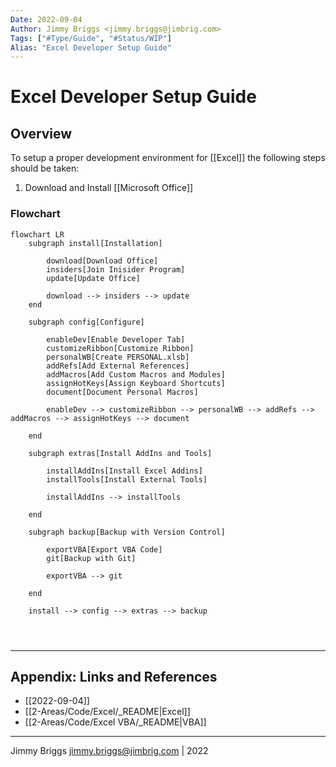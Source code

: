 ```yaml
---
Date: 2022-09-04
Author: Jimmy Briggs <jimmy.briggs@jimbrig.com>
Tags: ["#Type/Guide", "#Status/WIP"]
Alias: "Excel Developer Setup Guide"
---
```


# Excel Developer Setup Guide

## Overview

To setup a proper development environment for [[Excel]] the following steps should be taken:

1. Download and Install [[Microsoft Office]] 


### Flowchart

```mermaid
flowchart LR
	subgraph install[Installation]
		
		download[Download Office]
		insiders[Join Inisider Program]
		update[Update Office]
		
		download --> insiders --> update
	end
	
	subgraph config[Configure]
	
		enableDev[Enable Developer Tab]
		customizeRibbon[Customize Ribbon]
		personalWB[Create PERSONAL.xlsb]
		addRefs[Add External References]
		addMacros[Add Custom Macros and Modules]
		assignHotKeys[Assign Keyboard Shortcuts]
		document[Document Personal Macros]
		
		enableDev --> customizeRibbon --> personalWB --> addRefs --> addMacros --> assignHotKeys --> document
		
	end
	
	subgraph extras[Install AddIns and Tools]
	
		installAddIns[Install Excel Addins]
		installTools[Install External Tools]
	
		installAddIns --> installTools
		
	end
	
	subgraph backup[Backup with Version Control]
		
		exportVBA[Export VBA Code]
		git[Backup with Git]
		
		exportVBA --> git
		
	end
	
	install --> config --> extras --> backup
	
	
	
```

***

## Appendix: Links and References

- [[2022-09-04]]
- [[2-Areas/Code/Excel/_README|Excel]]
- [[2-Areas/Code/Excel VBA/_README|VBA]]

***

Jimmy Briggs <jimmy.briggs@jimbrig.com> | 2022


